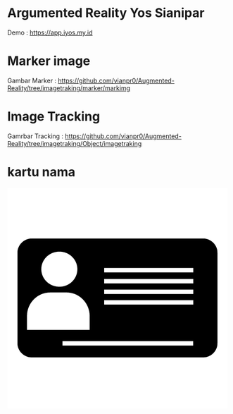# Argumented Reality Yos Sianipar
Demo : https://app.iyos.my.id


# Marker image
Gambar Marker : https://github.com/vianpr0/Augmented-Reality/tree/imagetraking/marker/markimg

# Image Tracking 
Gamrbar Tracking : https://github.com/vianpr0/Augmented-Reality/tree/imagetraking/Object/imagetraking
<img scr="https://github.com/vianpr0/Augmented-Reality/blob/imagetraking/kartu/yosa.png" />
# kartu nama
![Alt text](https://github.com/vianpr0/Augmented-Reality/blob/imagetraking/kartu/kartu%20nama%20yosa.png)
